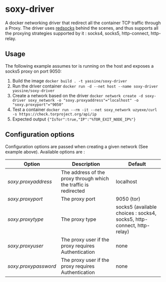 # soxy-driver
A docker networking driver that redirect all the container TCP traffic through a Proxy. The driver uses [redsocks](https://github.com/darkk/redsocks/) behind the scenes, and thus supports all the proxying strategies supported by it : socks4, socks5, http-connect, http-relay.

## Usage
The following example assumes tor is running on the host and exposes a socks5 proxy on port 9050:
1) Build the image
`docker build . -t yassine/soxy-driver`
2) Run the driver container
`docker run -d --net host --name soxy-driver yassine/soxy-driver`
3) Create a network based on the driver
`docker network create -d soxy-driver soxy_network -o "soxy.proxyaddress"="localhost" -o "soxy.proxyport"="9050"`
4) Test a container
`docker run --rm -it --net soxy_network uzyexe/curl -s https://check.torproject.org/api/ip`
5) Expected output
`{"IsTor":true,"IP":"%TOR_EXIT_NODE_IP%"}`

## Configuration options
Configuration options are passed when creating a given network (See example above). Available options are :

Option | Description | Default
--- | --- | ---
*soxy.proxyaddress* | The address of the proxy through which the traffic is redirected | localhost
*soxy.proxyport* | The proxy port | 9050 (tor)
*soxy.proxytype* | The proxy type | socks5 (available choices : socks4, socks5, http-connect, http-relay)
*soxy.proxyuser* | The proxy user if the proxy requires Authentication | none
*soxy.proxypassword* | The proxy user if the proxy requires Authentication | none
